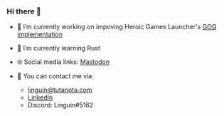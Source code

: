 ### Hi there 👋

- 🔭 I’m currently working on impoving Heroic Games Launcher's [GOG implementation](https://gitub.com/Heroic-Games-Launcher/heroic-gogdl)
- 🌱 I’m currently learning Rust

- 🌐 Social media links: <a rel="me" href="https://fosstodon.org/@imLinguin">Mastodon</a>


- 🤙 You can contact me via:
  - linguin@tutanota.com
  - [LinkedIn](https://www.linkedin.com/in/pawellidwin)
  - Discord: Linguin#5162
